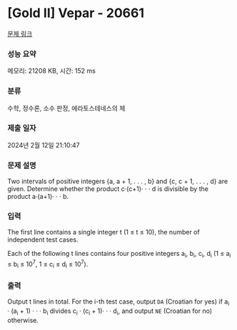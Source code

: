 # [Gold II] Vepar - 20661 

[문제 링크](https://www.acmicpc.net/problem/20661) 

### 성능 요약

메모리: 21208 KB, 시간: 152 ms

### 분류

수학, 정수론, 소수 판정, 에라토스테네스의 체

### 제출 일자

2024년 2월 12일 21:10:47

### 문제 설명

<p>Two intervals of positive integers {a, a + 1, . . . , b} and {c, c + 1, . . . , d} are given. Determine whether the product c·(c+1)· · · d is divisible by the product a·(a+1)· · · b.</p>

### 입력 

 <p>The first line contains a single integer t (1 ≤ t ≤ 10), the number of independent test cases.</p>

<p>Each of the following t lines contains four positive integers a<sub>i</sub>, b<sub>i</sub>, c<sub>i</sub>, d<sub>i</sub> (1 ≤ a<sub>i</sub> ≤ b<sub>i</sub> ≤ 10<sup>7</sup>, 1 ≤ c<sub>i</sub> ≤ d<sub>i</sub> ≤ 10<sup>7</sup>).</p>

### 출력 

 <p>Output t lines in total. For the i-th test case, output <code>DA</code> (Croatian for yes) if a<sub>i</sub> · (a<sub>i</sub> + 1) · · · b<sub>i</sub> divides c<sub>i</sub> · (c<sub>i</sub> + 1)· · · d<sub>i</sub>, and output <code>NE</code> (Croatian for no) otherwise.</p>

